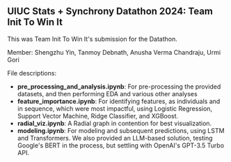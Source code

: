 ## UIUC Stats + Synchrony Datathon 2024: Team Init To Win It

This was Team Init To Win It's submission for the Datathon. 

Member: Shengzhu Yin, Tanmoy Debnath, Anusha Verma Chandraju, Urmi Gori

File descriptions:
 - **pre_processing_and_analysis.ipynb**: For pre-processing the provided datasets, and then performing EDA and various other analyses
 - **feature_importance.ipynb**: For identifying features, as individuals and in sequence, which were most impactful, using Logistic Regression, Support Vector Machine, Ridge Classifier, and XGBoost.
 - **radial_viz.ipynb**: A Radial graph in contention for best visualization.
 - **modeling.ipynb**: For modeling and subsequent predictions, using LSTM and Transformers. We also provided an LLM-based solution, testing Google's BERT in the process, but settling with OpenAI's GPT-3.5 Turbo API.
